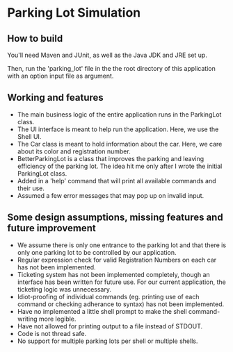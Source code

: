 # Parking Lot Simulation

## How to build

You'll need Maven and JUnit, as well as the Java JDK and JRE set up.

Then, run the 'parking_lot' file in the the root directory of this application with an option input file as argument.

## Working and features

- The main business logic of the entire application runs in the ParkingLot class.
- The UI interface is meant to help run the application. Here, we use the Shell UI.
- The Car class is meant to hold information about the car. Here, we care about its color and registration number.
- BetterParkingLot is a class that improves the parking and leaving efficiency of the parking lot. The idea hit me only after I wrote the initial ParkingLot class.
- Added in a 'help' command that will print all available commands and their use.
- Assumed a few error messages that may pop up on invalid input.

## Some design assumptions, missing features and future improvement

- We assume there is only one entrance to the parking lot and that there is only one parking lot to be controlled by our application.
- Regular expression check for valid Registration Numbers on each car has not been implemented.
- Ticketing system has not been implemented completely, though an interface has been written for future use. For our current application, the ticketing logic was unnecessary.
- Idiot-proofing of individual commands (eg. printing use of each command or checking adherance to syntax) has not been implemented.
- Have no implemented a little shell prompt to make the shell command-writing more legible.
- Have not allowed for printing output to a file instead of STDOUT.
- Code is not thread safe.
- No support for multiple parking lots per shell or multiple shells.
